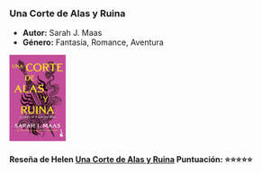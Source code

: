 ### **Una Corte de Alas y Ruina**  
- **Autor:** Sarah J. Maas  
- **Género:** Fantasía, Romance, Aventura  
<img src="../Imagenes/Una corte de alas y ruina.jpg" alt="Una corte de alas y ruina" width="100" />

#### Reseña de Helen [Una Corte de Alas y Ruina](../Usuarios/Elena/Mis%20reseñas/Una%20corte%20de%20alas%20y%20ruina.md) **Puntuación:** ⭐⭐⭐⭐⭐ 
